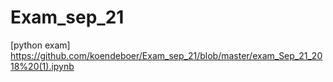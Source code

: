 # Exam_sep_21
 [python exam] https://github.com/koendeboer/Exam_sep_21/blob/master/exam_Sep_21_2018%20(1).ipynb
